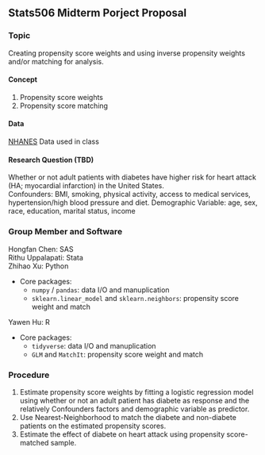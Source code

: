## Stats506 Midterm Porject Proposal

### Topic
Creating propensity score weights and using inverse propensity weights and/or matching for analysis.

#### Concept
1. Propensity score weights
2. Propensity score matching
   
#### Data
[NHANES](https://www.cdc.gov/nchs/nhanes/index.htm) Data used in class

#### Research Question (TBD)
Whether or not adult patients with diabetes have higher risk for heart attack (HA; myocardial infarction) in the United States.  
Confounders: BMI, smoking, physical activity, access to medical services, hypertension/high blood pressure and diet.
Demographic Variable: age, sex, race, education, marital status, income


### Group Member and Software
Hongfan Chen: SAS  
Rithu Uppalapati: Stata  
Zhihao Xu: Python
- Core packages: 
    - `numpy` / `pandas`: data I/O and manuplication  
    - `sklearn.linear_model` and `sklearn.neighbors`: propensity score weight and match  

Yawen Hu: R
- Core packages: 
    - `tidyverse`: data I/O and manuplication  
    - `GLM` and `MatchIt`: propensity score weight and match 

### Procedure
1. Estimate propensity score weights by fitting a logistic regression model using whether or not an adult patient has diabete as response and the relatively Confounders factors and demographic variable as predictor.
2. Use Nearest-Neighborhood to match the diabete and non-diabete patients on the estimated propensity scores.
3. Estimate the effect of diabete on heart attack using propensity score-matched sample.